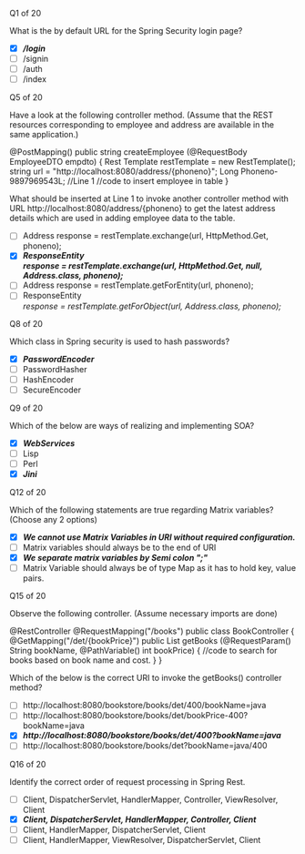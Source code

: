 Q1 of 20

What is the by default URL for the Spring Security login page?

- [x] ***/login***
- [ ] /signin
- [ ] /auth
- [ ] /index

Q5 of 20

Have a look at the following controller method. (Assume that the REST resources corresponding to employee and address are available in the same application.)

@PostMapping()
public string createEmployee (@RequestBody EmployeeDTO empdto) {
    Rest Template restTemplate = new RestTemplate();
    string url = "http://localhost:8080/address/{phoneno}";
    Long Phoneno-9897969543L;
    //Line 1
    //code to insert employee in table
}

What should be inserted at Line 1 to invoke another controller method with URL http://localhost:8080/address/{phoneno} to get the latest address details which are used in adding employee data to the table.

- [ ] Address response = restTemplate.exchange(url, HttpMethod.Get, phoneno);
- [x] ***ResponseEntity<Address> response = restTemplate.exchange(url, HttpMethod.Get, null, Address.class, phoneno);***
- [ ] Address response = restTemplate.getForEntity(url, phoneno);
- [ ] ResponseEntity<Address> response = restTemplate.getForObject(url, Address.class, phoneno);

Q8 of 20

Which class in Spring security is used to hash passwords?

- [x] ***PasswordEncoder***
- [ ] PasswordHasher
- [ ] HashEncoder
- [ ] SecureEncoder

Q9 of 20

Which of the below are ways of realizing and implementing SOA?

- [x] ***WebServices***
- [ ] Lisp
- [ ] Perl
- [x] ***Jini***

Q12 of 20

Which of the following statements are true regarding Matrix variables? (Choose any 2 options)

- [x] ***We cannot use Matrix Variables in URI without required configuration.***
- [ ] Matrix variables should always be to the end of URI
- [x] ***We separate matrix variables by Semi colon ";"***
- [ ] Matrix Variable should always be of type Map as it has to hold key, value pairs.

Q15 of 20

Observe the following controller. (Assume necessary imports are done)

@RestController
@RequestMapping("/books")
public class BookController {
    @GetMapping("/det/{bookPrice}")
    public List<BookDTO> getBooks (@RequestParam() String bookName, @PathVariable() int bookPrice) { 
        //code to search for books based on book name and cost.
    }
}

Which of the below is the correct URI to invoke the getBooks() controller method?

- [ ] http://localhost:8080/bookstore/books/det/400/bookName=java 
- [ ] http://localhost:8080/bookstore/books/det/bookPrice-400?bookName=java 
- [x] ***http://localhost:8080/bookstore/books/det/400?bookName=java***
- [ ] http://localhost:8080/bookstore/books/det?bookName=java/400

Q16 of 20

Identify the correct order of request processing in Spring Rest.

- [ ] Client, DispatcherServlet, HandlerMapper, Controller, ViewResolver, Client
- [x] ***Client, DispatcherServlet, HandlerMapper, Controller, Client***
- [ ] Client, HandlerMapper, DispatcherServlet, Client
- [ ] Client, HandlerMapper, ViewResolver, DispatcherServlet, Client
